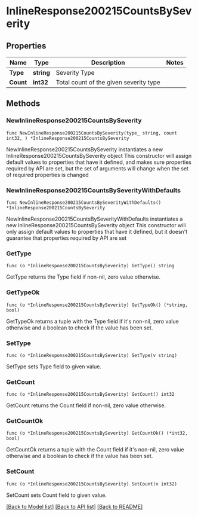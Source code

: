 # InlineResponse200215CountsBySeverity

## Properties

Name | Type | Description | Notes
------------ | ------------- | ------------- | -------------
**Type** | **string** | Severity Type | 
**Count** | **int32** | Total count of the given severity type | 

## Methods

### NewInlineResponse200215CountsBySeverity

`func NewInlineResponse200215CountsBySeverity(type_ string, count int32, ) *InlineResponse200215CountsBySeverity`

NewInlineResponse200215CountsBySeverity instantiates a new InlineResponse200215CountsBySeverity object
This constructor will assign default values to properties that have it defined,
and makes sure properties required by API are set, but the set of arguments
will change when the set of required properties is changed

### NewInlineResponse200215CountsBySeverityWithDefaults

`func NewInlineResponse200215CountsBySeverityWithDefaults() *InlineResponse200215CountsBySeverity`

NewInlineResponse200215CountsBySeverityWithDefaults instantiates a new InlineResponse200215CountsBySeverity object
This constructor will only assign default values to properties that have it defined,
but it doesn't guarantee that properties required by API are set

### GetType

`func (o *InlineResponse200215CountsBySeverity) GetType() string`

GetType returns the Type field if non-nil, zero value otherwise.

### GetTypeOk

`func (o *InlineResponse200215CountsBySeverity) GetTypeOk() (*string, bool)`

GetTypeOk returns a tuple with the Type field if it's non-nil, zero value otherwise
and a boolean to check if the value has been set.

### SetType

`func (o *InlineResponse200215CountsBySeverity) SetType(v string)`

SetType sets Type field to given value.


### GetCount

`func (o *InlineResponse200215CountsBySeverity) GetCount() int32`

GetCount returns the Count field if non-nil, zero value otherwise.

### GetCountOk

`func (o *InlineResponse200215CountsBySeverity) GetCountOk() (*int32, bool)`

GetCountOk returns a tuple with the Count field if it's non-nil, zero value otherwise
and a boolean to check if the value has been set.

### SetCount

`func (o *InlineResponse200215CountsBySeverity) SetCount(v int32)`

SetCount sets Count field to given value.



[[Back to Model list]](../README.md#documentation-for-models) [[Back to API list]](../README.md#documentation-for-api-endpoints) [[Back to README]](../README.md)


